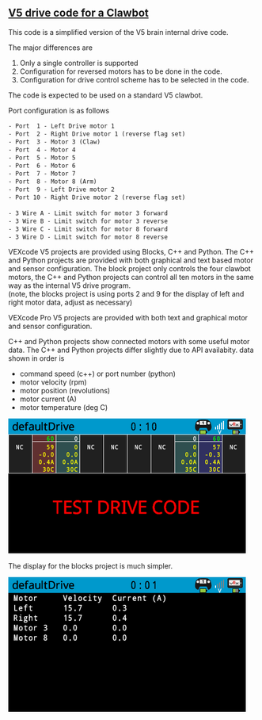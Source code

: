 <ins>V5 drive code for a Clawbot</ins>
---

This code is a simplified version of the V5 brain internal drive code.

The major differences are  
1. Only a single controller is supported
2. Configuration for reversed motors has to be done in the code.
3. Configuration for drive control scheme has to be selected in the code.

The code is expected to be used on a standard V5 clawbot.  

Port configuration is as follows
```text
- Port  1 - Left Drive motor 1
- Port  2 - Right Drive motor 1 (reverse flag set)
- Port  3 - Motor 3 (Claw)
- Port  4 - Motor 4
- Port  5 - Motor 5
- Port  6 - Motor 6
- Port  7 - Motor 7
- Port  8 - Motor 8 (Arm)
- Port  9 - Left Drive motor 2
- Port 10 - Right Drive motor 2 (reverse flag set)

- 3 Wire A - Limit switch for motor 3 forward
- 3 Wire B - Limit switch for motor 3 reverse
- 3 Wire C - Limit switch for motor 8 forward
- 3 Wire D - Limit switch for motor 8 reverse
```

VEXcode V5 projects are provided using Blocks, C++ and Python.  The C++ and Python projects are provided with both graphical and text based motor and sensor configuration.  The block project only controls the four clawbot motors, the C++ and Python projects can control all ten motors in the same way as the internal V5 drive program.  
(note, the blocks project is using ports 2 and 9 for the display of left and right motor data, adjust as necessary)

VEXcode Pro V5 projects are provided with both text and graphical motor and sensor configuration.

C++ and Python projects show connected motors with some useful motor data.  The C++ and Python projects differ slightly due to API availabity.
data shown in order is  
- command speed (c++) or port number (python)
- motor velocity (rpm)
- motor position (revolutions)
- motor current (A)
- motor temperature (deg C)

![cpp screenshot](screenshots/defaultDriveCpp.png)

The display for the blocks project is much simpler.

![cpp screenshot](screenshots/defaultDriveBlocks.png)


